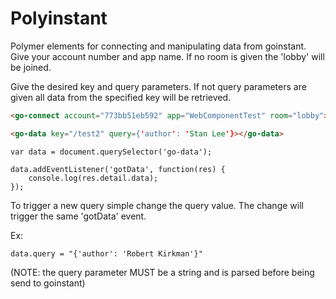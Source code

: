 Polyinstant
==========

Polymer elements for connecting and manipulating data from goinstant.
Give your account number and app name. If no room is given the 'lobby' will be joined.

Give the desired key and query parameters. If not query parameters are given all data from the specified key will be retrieved.

```HTML
<go-connect account="773bb51eb592" app="WebComponentTest" room="lobby"></go-connect>

<go-data key="/test2" query={'author': 'Stan Lee'}></go-data>
```

```JS
var data = document.querySelector('go-data');

data.addEventListener('gotData', function(res) {
    console.log(res.detail.data);
});

```

To trigger a new query simple change the query value.
The change will trigger the same 'gotData' event.

Ex: 
```JS
data.query = "{'author': 'Robert Kirkman'}"
```
(NOTE: the query parameter MUST be a string and is parsed before being send to goinstant)
